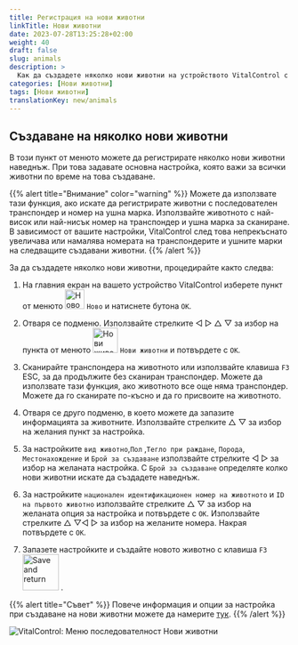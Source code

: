 ```yaml
---
title: Регистрация на нови животни
linkTitle: Нови животни
date: 2023-07-28T13:25:28+02:00
weight: 40
draft: false
slug: animals
description: >
  Как да създадете няколко нови животни на устройството VitalControl с едно единствено действие.
categories: [Нови животни]
tags: [Нови животни]
translationKey: new/animals
---
```

## Създаване на няколко нови животни

В този пункт от менюто можете да регистрирате няколко нови животни наведнъж. При това задавате основна настройка, която важи за всички животни по време на това създаване.

{{% alert title="Внимание" color="warning" %}}
Можете да използвате тази функция, ако искате да регистрирате животни с последователен транспондер и номер на ушна марка. Използвайте животното с най-висок или най-нисък номер на транспондер и ушна марка за сканиране. В зависимост от вашите настройки, VitalControl след това непрекъснато увеличава или намалява номерата на транспондерите и ушните марки на следващите създавани животни.
{{% /alert %}}

За да създадете няколко нови животни, процедирайте както следва:

1. На главния екран на вашето устройство VitalControl изберете пункт от менюто <img src="/icons/main/new-animal.svg" width="35" align="bottom" alt="Ново животно" /> `Ново` и натиснете бутона `OK`.

2. Отваря се подменю. Използвайте стрелките ◁ ▷ △ ▽ за избор на пункта от менюто <img src="/icons/main/new-animals.svg" width="45" align="bottom" alt="Нови животни" /> `Нови животни` и потвърдете с `OK`.

3. Сканирайте транспондера на животното или използвайте клавиша `F3` ESC, за да продължите без сканиран транспондер. Можете да използвате тази функция, ако животното все още няма транспондер. Можете да го сканирате по-късно и да го присвоите на животното.

4. Отваря се друго подменю, в което можете да запазите информацията за животните. Използвайте стрелките △ ▽ за избор на желания пункт за настройка.

5. За настройките `вид животно`,`Пол` ,`Тегло при раждане`, `Порода`, `Местонахождение` и `Брой за създаване` използвайте стрелките ◁ ▷ за избор на желаната настройка. С `Брой за създаване` определяте колко нови животни искате да създадете наведнъж.

6. За настройките `национален идентификационен номер на животното` и `ID на първото животно` използвайте стрелките △ ▽ за избор на желаната опция за настройка и потвърдете с `OK`. Използвайте стрелките △ ▽◁ ▷ за избор на желаните номера. Накрая потвърдете с `OK`.

7. Запазете настройките и създайте новото животно с клавиша `F3` &nbsp;<img src="/icons/footer/save_exit.svg" width="65" align="bottom" alt="Save and return" />&nbsp;.

{{% alert title="Съвет" %}}
Повече информация и опции за настройка при създаване на нови животни можете да намерите [тук](../../settings/animal-registration/).
{{% /alert %}}

   ![VitalControl: Меню последователност Нови животни](../images/newanimals.png "Създаване на нови животни")
